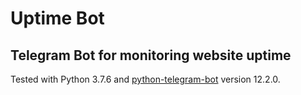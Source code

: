 # Uptime Bot
## Telegram Bot for monitoring website uptime

<p>Tested with Python 3.7.6 and <a href="https://github.com/python-telegram-bot/python-telegram-bot">python-telegram-bot</a> version 12.2.0.</p>